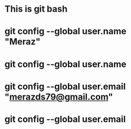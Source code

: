 #  This is git bash
# git config --global user.name "Meraz"
# git config --global user.name

# git config --global user.email "merazds79@gmail.com"
# git config --global user.email